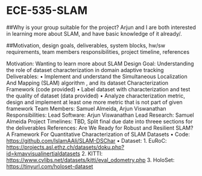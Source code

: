 # ECE-535-SLAM


##Why is your group suitable for the project?
Arjun and I are both interested in learning more about SLAM, and have basic knowledge of it already/.

##Motivation, design goals, deliverables, system blocks, hw/sw requirements,
team members responsibilities, project timeline, references

Motivation: Wanting to learn more about SLAM
Design Goal: Understanding the role of dataset characterization in domain adaptive tracking
Deliverables: 
• Implement and understand the Simultaneous Localization And Mapping (SLAM) algorithm , and
its dataset Characterization Framework (code provided)
• Label dataset with characterization and test the quality of dataset (data provided)
• Analyze characterization metric, design and implement at least one more metric that is not part
of given framework
Team Members: Samuel Almeida, Arjun Viswanathan
Responsibilities: 
      Lead Software: Arjun Viswanathan
      Lead Research: Samuel Almeida
Project Timelines: TBD, Split final due date into threee sections for the deliverables
References:
      Are We Ready for Robust and Resilient SLAM? A Framework For Quantitative Characterization of
      SLAM Datasets
      • Code: https://github.com/IslamAAli/SLAM-DSChar
      • Dataset:
      1. EuRoC: https://projects.asl.ethz.ch/datasets/doku.php?id=kmavvisualinertialdatasets
      2. KITTI: https://www.cvlibs.net/datasets/kitti/eval_odometry.php
      3. HoloSet: https://tinyurl.com/holoset-dataset
